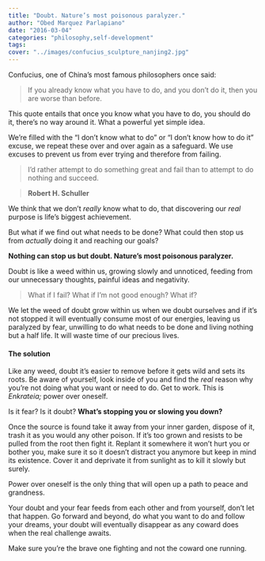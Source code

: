 ```yaml
---
title: "Doubt. Nature’s most poisonous paralyzer."
author: "Obed Marquez Parlapiano"
date: "2016-03-04"
categories: "philosophy,self-development"
tags:
cover: "../images/confucius_sculpture_nanjing2.jpg"
---
```


Confucius, one of China’s most famous philosophers once said:

> If you already know what you have to do, and you don’t do it, then you are worse than before.

This quote entails that once you know what you have to do, you should do it, there’s no way around it. What a powerful yet simple idea.

We’re filled with the “I don’t know what to do” or “I don’t know how to do it” excuse, we repeat these over and over again as a safeguard. We use excuses to prevent us from ever trying and therefore from failing.

> I’d rather attempt to do something great and fail than to attempt to do nothing and succeed.

> **Robert H. Schuller**

We think that we don’t _really_ know what to do, that discovering our _real_ purpose is life’s biggest achievement.

But what if we find out what needs to be done? What could then stop us from _actually_ doing it and reaching our goals?

**Nothing can stop us but doubt. Nature’s most poisonous paralyzer.**

Doubt is like a weed within us, growing slowly and unnoticed, feeding from our unnecessary thoughts, painful ideas and negativity.

> What if I fail? What if I’m not good enough? What if?

We let the weed of doubt grow within us when we doubt ourselves and if it’s not stopped it will eventually consume most of our energies, leaving us paralyzed by fear, unwilling to do what needs to be done and living nothing but a half life. It will waste time of our precious lives.

#### The solution

Like any weed, doubt it’s easier to remove before it gets wild and sets its roots. Be aware of yourself, look inside of you and find the _real_ reason why you’re not doing what you want or need to do. Get to work. This is _Enkrateia;_ power over oneself.

Is it fear? Is it doubt? **What’s stopping you or slowing you down?**

Once the source is found take it away from your inner garden, dispose of it, trash it as you would any other poison. If it’s too grown and resists to be pulled from the root then fight it. Replant it somewhere it won’t hurt you or bother you, make sure it so it doesn’t distract you anymore but keep in mind its existence. Cover it and deprivate it from sunlight as to kill it slowly but surely.

Power over oneself is the only thing that will open up a path to peace and grandness.

Your doubt and your fear feeds from each other and from yourself, don’t let that happen. Go forward and beyond, do what you want to do and follow your dreams, your doubt will eventually disappear as any coward does when the real challenge awaits.

Make sure you’re the brave one fighting and not the coward one running.
